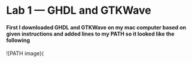 # Lab 1 — GHDL and GTKWave
#### First I downloaded GHDL and GTKWave on my mac computer based on given instructions and added lines to my PATH so it looked like the following
![PATH image}(
